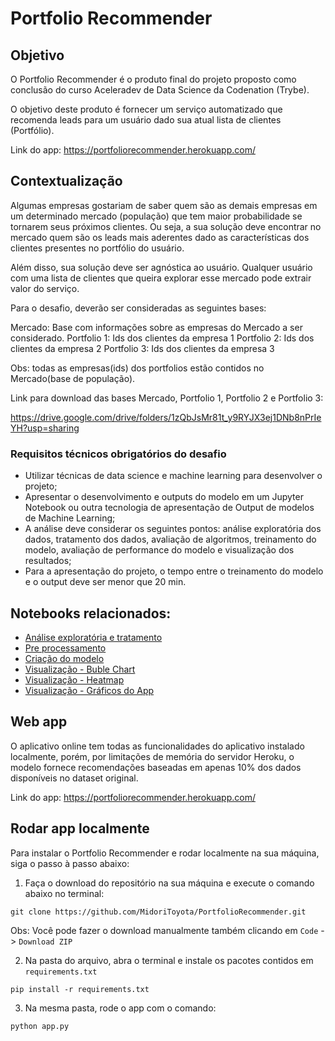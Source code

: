 # Portfolio Recommender

## Objetivo

O Portfolio Recommender é o produto final do projeto proposto como conclusão do curso Aceleradev de Data Science da Codenation (Trybe).

O objetivo deste produto é fornecer um serviço automatizado que recomenda leads para um usuário dado sua atual lista de clientes (Portfólio).

Link do app: https://portfoliorecommender.herokuapp.com/

## Contextualização

Algumas empresas gostariam de saber quem são as demais empresas em um determinado mercado (população) que tem maior probabilidade se tornarem seus próximos clientes. Ou seja, a sua solução deve encontrar no mercado quem são os leads mais aderentes dado as características dos clientes presentes no portfólio do usuário.

Além disso, sua solução deve ser agnóstica ao usuário. Qualquer usuário com uma lista de clientes que queira explorar esse mercado pode extrair valor do serviço.

Para o desafio, deverão ser consideradas as seguintes bases:

Mercado: Base com informações sobre as empresas do Mercado a ser considerado. Portfolio 1: Ids dos clientes da empresa 1 Portfolio 2: Ids dos clientes da empresa 2 Portfolio 3: Ids dos clientes da empresa 3

Obs: todas as empresas(ids) dos portfolios estão contidos no Mercado(base de população).

Link para download das bases Mercado, Portfolio 1, Portfolio 2 e Portfolio 3:

https://drive.google.com/drive/folders/1zQbJsMr81t_y9RYJX3ej1DNb8nPrIeYH?usp=sharing


### Requisitos técnicos obrigatórios do desafio

- Utilizar técnicas de data science e machine learning para desenvolver o projeto;
- Apresentar o desenvolvimento e outputs do modelo em um Jupyter Notebook ou outra tecnologia de apresentação de Output de modelos de Machine Learning;
- A análise deve considerar os seguintes pontos: análise exploratória dos dados, tratamento dos dados, avaliação de algoritmos, treinamento do modelo, avaliação de performance do modelo e visualização dos resultados;
- Para a apresentação do projeto, o tempo entre o treinamento do modelo e o output deve ser menor que 20 min.

## Notebooks relacionados:

- [Análise exploratória e tratamento](https://midoritoyota.github.io/01-AnaliseExploratoriaTratamento.html)
- [Pre processamento](https://midoritoyota.github.io/02-PreProcessamento.html)
- [Criação do modelo](https://midoritoyota.github.io/03-ModeloOneClassSVM.html)
- [Visualização - Buble Chart](https://midoritoyota.github.io/04-Visualiza%C3%A7%C3%A3oDosResultadosBubbleChart.html)
- [Visualização - Heatmap](https://midoritoyota.github.io/05-Visualiza%C3%A7%C3%A3oDosResultadosHeatmap.html)
- [Visualização - Gráficos do App](https://midoritoyota.github.io/06-Visualiza%C3%A7%C3%A3oDosResultados-An%C3%A1lise.html)

## Web app

O aplicativo online tem todas as funcionalidades do aplicativo instalado localmente, porém, por limitações de memória do servidor Heroku, o modelo fornece recomendações baseadas em apenas 10% dos dados disponíveis no dataset original.

Link do app: https://portfoliorecommender.herokuapp.com/

## Rodar app localmente

Para instalar o Portfolio Recommender e rodar localmente na sua máquina, siga o passo à passo abaixo:

1) Faça o download do repositório na sua máquina e execute o comando abaixo no terminal:

```
git clone https://github.com/MidoriToyota/PortfolioRecommender.git
```

Obs: Você pode fazer o download manualmente também clicando em `Code` -> `Download ZIP`

2) Na pasta do arquivo, abra o terminal e instale os pacotes contidos em `requirements.txt`

```
pip install -r requirements.txt
```

3) Na mesma pasta, rode o app com o comando:

```
python app.py
```
